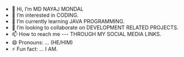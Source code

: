 - 👋 Hi, I’m MD NAYAJ MONDAL
- 👀 I’m interested in CODING.
- 🌱 I’m currently learning JAVA PROGRAMMING.
- 💞️ I’m looking to collaborate on DEVELOPMENT RELATED PROJECTS.
- 📫 How to reach me --- THROUGH MY SOCIAL MEDIA LINKS.
- 😄 Pronouns: ... (HE/HIM)
- ⚡ Fun fact: ... I AM.

<!---
mdnm18/mdnm18 is a ✨ special ✨ repository because its `README.md` (this file) appears on your GitHub profile.
You can click the Preview link to take a look at your changes.
--->
